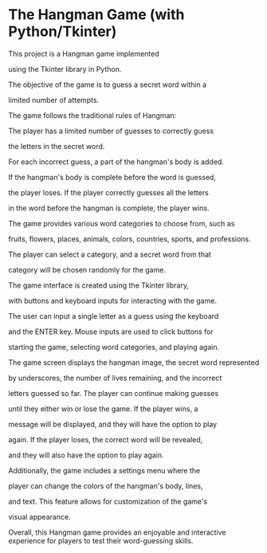 # The Hangman Game (with Python/Tkinter)

This project is a Hangman game implemented 

using the Tkinter library in Python.

The objective of the game is to guess a secret word within a 

limited number of attempts. 

The game follows the traditional rules of Hangman:

The player has a limited number of guesses to correctly guess

the letters in the secret word.

For each incorrect guess, a part of the hangman's body is added.

If the hangman's body is complete before the word is guessed, 

the player loses. If the player correctly guesses all the letters 

in the word before the hangman is complete, the player wins.

The game provides various word categories to choose from, such as 

fruits, flowers, places, animals, colors, countries, sports, and professions. 

The player can select a category, and a secret word from that 

category will be chosen randomly for the game.

The game interface is created using the Tkinter library, 

with buttons and keyboard inputs for interacting with the game. 

The user can input a single letter as a guess using the keyboard 

and the ENTER key. Mouse inputs are used to click buttons for 

starting the game, selecting word categories, and playing again.

The game screen displays the hangman image, the secret word represented

by underscores, the number of lives remaining, and the incorrect 

letters guessed so far. The player can continue making guesses

until they either win or lose the game. If the player wins, a

message will be displayed, and they will have the option to play

again. If the player loses, the correct word will be revealed, 

and they will also have the option to play again.

Additionally, the game includes a settings menu where the 

player can change the colors of the hangman's body, lines,

and text. This feature allows for customization of the game's 

visual appearance.

Overall, this Hangman game provides an enjoyable and interactive experience for players
to test their word-guessing skills.
